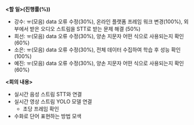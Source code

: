 **<할 일>(진행률(%))**

* 강수: ㅠ(모음) data 오류 수정(30%), 온라인 플랫폼 프레임 워크 변경(100%), 외부에서 받은 오디오 스트림을 STT로 받는 문제 해결 (50%)
* 희선: ㅠ(모음) data 오류 수정(30%), 양손 지문자 어떤 식으로 사용되는지 확인 (60%)
* 소은: ㅠ(모음) data 오류 수정(30%), 전체 데이터 수집하여 학습 후 성능 확인 (100%)
* 예진: ㅠ(모음) data 오류 수정(30%), 양손 지문자 어떤 식으로 사용되는지 확인 (60%)





**<회의 내용>**

* 실시간 음성 스트림 STT와 연결
* 실시간 영상 스트림 YOLO 모델 연결
  * 초당 프레임 확인
* 수화로 단어 표현하는 방법 모색
